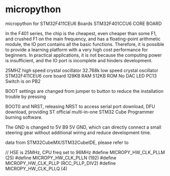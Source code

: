 # micropython
micropython for STM32F411CEU6 Boards
STM32F401CCU6 CORE BOARD

In the F401 series, the chip is the cheapest, even cheaper than some F1, and crushed F1 on the main frequency, and has a floating-point arithmetic module, the IO port contains all the basic functions. Therefore, it is possible to provide a learning platform with a very high cost performance for beginners. In practical applications, it is not because the computing power is insufficient, and the IO port is incomplete and hinders development. 

25MHZ high speed crystal oscillator 32.768k low speed crystal oscillator
STM32F411CEU6 core board 128KB RAM 512KB ROM
No DAC
LED PC13
Switch is on PB2

BOOT settings are changed from jumper to button to reduce the installation trouble by pressing 

BOOT0 and NRST, releasing NRST to access serial port download, DFU download, providing ST official multi-in-one STM32 Cube Programmer burning software. 

The GND is changed to 5V B9 5V GND, which can directly connect a small steering gear without additional wiring and reduce development time.

data from STM32CubeMX/STM32CubeIDE, please refer to 

// HSE is 25MHz, CPU freq set to 96MHz
#define MICROPY_HW_CLK_PLLM (25)
#define MICROPY_HW_CLK_PLLN (192)
#define MICROPY_HW_CLK_PLLP (RCC_PLLP_DIV2)
#define MICROPY_HW_CLK_PLLQ (4)
